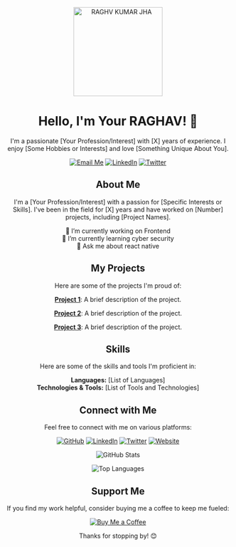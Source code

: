 <p align="center">
  <img src="https://your-image-url.com/your-profile-image.png" alt="RAGHV KUMAR JHA" width="200" height="200">
</p>

<h1 align="center">Hello, I'm Your RAGHAV! 👋</h1>

<p align="center">
  I'm a passionate [Your Profession/Interest] with [X] years of experience. I enjoy [Some Hobbies or Interests] and love [Something Unique About You].
</p>

<p align="center">
  <a href="mailto:youremail@example.com"><img src="https://img.shields.io/badge/Email-Me-ff69b4" alt="Email Me"></a>
  <a href="https://www.linkedin.com/in/YourLinkedInProfile"><img src="https://img.shields.io/badge/LinkedIn-Connect-blue" alt="LinkedIn"></a>
  <a href="https://twitter.com/YourTwitterProfile"><img src="https://img.shields.io/badge/Twitter-Follow-1da1f2" alt="Twitter"></a>
</p>

<h2 align="center">About Me</h2>

<p align="center">
  I'm a [Your Profession/Interest] with a passion for [Specific Interests or Skills]. I've been in the field for [X] years and have worked on [Number] projects, including [Project Names].
</p>

<p align="center">
  🔭 I’m currently working on Frontend <br>
  🌱 I’m currently learning cyber security <br>
  💬 Ask me about react native <br>
</p>

<h2 align="center">My Projects</h2>

<p align="center">
  Here are some of the projects I'm proud of:
</p>

<p align="center">
  <a href="Link to Project 1"><b>Project 1</b></a>: A brief description of the project.
</p>

<p align="center">
  <a href="Link to Project 2"><b>Project 2</b></a>: A brief description of the project.
</p>

<p align="center">
  <a href="Link to Project 3"><b>Project 3</b></a>: A brief description of the project.
</p>

<h2 align="center">Skills</h2>

<p align="center">
  Here are some of the skills and tools I'm proficient in:
</p>

<p align="center">
  <b>Languages:</b> [List of Languages]<br>
  <b>Technologies & Tools:</b> [List of Tools and Technologies]<br>
</p>

<h2 align="center">Connect with Me</h2>

<p align="center">
  Feel free to connect with me on various platforms:
</p>

<p align="center">
  <a href="https://github.com/YourGitHubUsername"><img src="https://img.shields.io/badge/GitHub-Follow-181717" alt="GitHub"></a>
  <a href="https://www.linkedin.com/in/YourLinkedInProfile"><img src="https://img.shields.io/badge/LinkedIn-Connect-0077b5" alt="LinkedIn"></a>
  <a href="https://twitter.com/YourTwitterProfile"><img src="https://img.shields.io/badge/Twitter-Follow-1da1f2" alt="Twitter"></a>
  <a href="https://www.yourwebsite.com"><img src="https://img.shields.io/badge/Website-Visit-brightgreen" alt="Website"></a>
</p>

<p align="center">
  <img src="https://github-readme-stats.vercel.app/api?username=YourGitHubUsername&show_icons=true&theme=dark" alt="GitHub Stats">
</p>

<p align="center">
  <img src="https://github-readme-stats.vercel.app/api/top-langs/?username=YourGitHubUsername&layout=compact&theme=dark" alt="Top Languages">
</p>

<h2 align="center">Support Me</h2>

<p align="center">
  If you find my work helpful, consider buying me a coffee to keep me fueled:
</p>

<p align="center">
  <a href="https://www.buymeacoffee.com/YourUsername"><img src="https://img.shields.io/badge/Buy%20Me%20a%20Coffee-Donate-FFDD00" alt="Buy Me a Coffee"></a>
</p>

<p align="center">
  Thanks for stopping by! 😊
</p>
